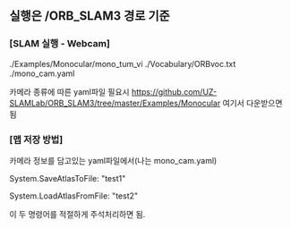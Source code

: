 ## 실행은 /ORB_SLAM3 경로 기준

### [SLAM 실행 - Webcam]

./Examples/Monocular/mono_tum_vi ./Vocabulary/ORBvoc.txt ./mono_cam.yaml

카메라 종류에 따른 yaml파일 필요시
https://github.com/UZ-SLAMLab/ORB_SLAM3/tree/master/Examples/Monocular
여기서 다운받으면 됨

### [맵 저장 방법]

카메라 정보를 담고있는 yaml파일에서(나는 mono_cam.yaml)

System.SaveAtlasToFile: "test1"

System.LoadAtlasFromFile: "test2"

이 두 명령어를 적절하게 주석처리하면 됨.
